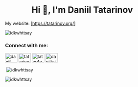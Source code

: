 <h1 align="center">Hi 👋, I'm Daniil Tatarinov</h1>

My website: [https://tatarinov.org/]

<p align="left"> <img src="https://komarev.com/ghpvc/?username=idkwhttsay&label=Profile%20views&color=0e75b6&style=flat" alt="idkwhttsay" /> </p>

<h3 align="left">Connect with me:</h3>
<p align="left">
<a href="https://www.linkedin.com/in/daniil-tatarinov-a463712a0/" target="blank"><img align="center" src="https://raw.githubusercontent.com/rahuldkjain/github-profile-readme-generator/master/src/images/icons/Social/linked-in-alt.svg" alt="daniil tatarinov" height="30" width="40" /></a>
<a href="https://instagram.com/tatarinov.danil" target="blank"><img align="center" src="https://raw.githubusercontent.com/rahuldkjain/github-profile-readme-generator/master/src/images/icons/Social/instagram.svg" alt="tatarinov.danil" height="30" width="40" /></a>
<a href="https://codeforces.com/profile/tatar4onok" target="blank"><img align="center" src="https://raw.githubusercontent.com/rahuldkjain/github-profile-readme-generator/master/src/images/icons/Social/codeforces.svg" alt="tatar4onok" height="30" width="40" /></a>
<a href="https://www.leetcode.com/daniltatar" target="blank"><img align="center" src="https://raw.githubusercontent.com/rahuldkjain/github-profile-readme-generator/master/src/images/icons/Social/leet-code.svg" alt="daniltatar" height="30" width="40" /></a>
</p>

<p>&nbsp;<img align="center" src="https://github-readme-stats.vercel.app/api?username=idkwhttsay&show_icons=true&locale=en" alt="idkwhttsay" /></p>

<p><img align="center" src="https://github-readme-streak-stats.herokuapp.com/?user=idkwhttsay&" alt="idkwhttsay" /></p>
